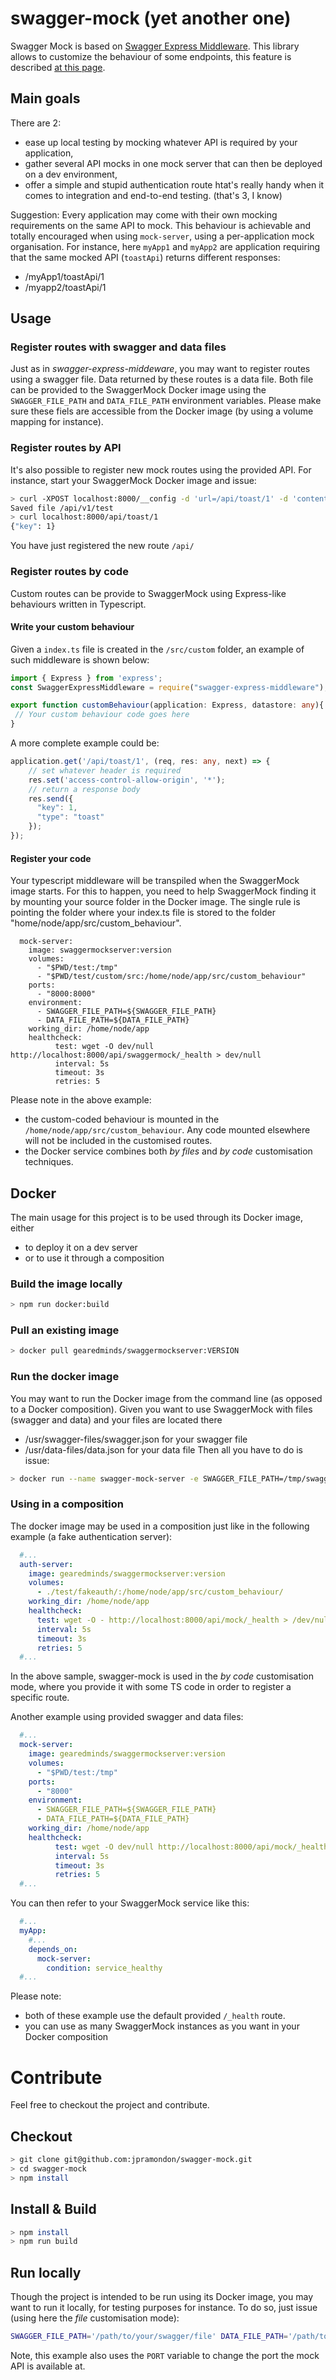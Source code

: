 # swagger-mock (yet another one)

Swagger Mock is based on [Swagger Express Middleware](https://github.com/BigstickCarpet/swagger-express-middleware).
This library allows to customize the behaviour of some endpoints, this feature is described [at this page](https://github.com/BigstickCarpet/swagger-express-middleware/blob/master/docs/middleware/mock.md#customizing-behavior).

## Main goals

There are 2:
- ease up local testing by mocking whatever API is required by your application,
- gather several API mocks in one mock server that can then be deployed on a dev environment,
- offer a simple and stupid authentication route htat's really handy when it comes to integration and end-to-end testing.
(that's 3, I know)

Suggestion:
  Every application may come with their own mocking requirements on the same API to mock. This behaviour is achievable and totally encouraged when using `mock-server`, using a per-application mock organisation. For instance, here `myApp1` and `myApp2` are application requiring that the same mocked API (`toastApi`) returns different responses:
  - /myApp1/toastApi/1
  - /myapp2/toastApi/1

## Usage

### Register routes with swagger and data files

Just as in _swagger-express-middeware_, you may want to register routes using a swagger file. Data returned by these routes is a data file.
Both file can be provided to the SwaggerMock Docker image using the `SWAGGER_FILE_PATH` and `DATA_FILE_PATH` environment variables.
Please make sure these fiels are accessible from the Docker image (by using a volume mapping for instance).

### Register routes by API

It's also possible to register new mock routes using the provided API.
For instance, start your SwaggerMock Docker image and issue:
```bash
> curl -XPOST localhost:8000/__config -d 'url=/api/toast/1' -d 'content_to_return={"key": 1}'
Saved file /api/v1/test
> curl localhost:8000/api/toast/1
{"key": 1}
 ```
You have just registered the new route `/api/`

### Register routes by code

Custom routes can be provide to SwaggerMock using Express-like behaviours written in Typescript.

#### Write your custom behaviour

Given a `index.ts` file is created in the `/src/custom` folder, an example of such middleware is shown below: 
```Typescript
import { Express } from 'express';
const SwaggerExpressMiddleware = require("swagger-express-middleware");

export function customBehaviour(application: Express, datastore: any){
 // Your custom behaviour code goes here
}
```

A more complete example could be:
```Typescript
application.get('/api/toast/1', (req, res: any, next) => {
    // set whatever header is required
    res.set('access-control-allow-origin', '*');
    // return a response body
    res.send({
      "key": 1,
      "type": "toast"
    });
});
```

#### Register your code

Your typescript middleware will be transpiled when the SwaggerMock image starts. For this to happen, you need to help SwaggerMock finding it by mounting your source folder in the Docker image.
The single rule is pointing the folder where your index.ts file is stored to the folder "home/node/app/src/custom_behaviour".

```
  mock-server:
    image: swaggermockserver:version
    volumes:
      - "$PWD/test:/tmp"
      - "$PWD/test/custom/src:/home/node/app/src/custom_behaviour"
    ports:
      - "8000:8000"
    environment:
      - SWAGGER_FILE_PATH=${SWAGGER_FILE_PATH}
      - DATA_FILE_PATH=${DATA_FILE_PATH}
    working_dir: /home/node/app
    healthcheck:
          test: wget -O dev/null http://localhost:8000/api/swaggermock/_health > dev/null
          interval: 5s
          timeout: 3s
          retries: 5
```
Please note in the above example:
- the custom-coded behaviour is mounted in the `/home/node/app/src/custom_behaviour`. Any code mounted elsewhere will not be included in the customised routes.
- the Docker service combines both _by files_ and _by code_ customisation techniques.

## Docker

The main usage for this project is to be used through its Docker image, either 
 - to deploy it on a dev server 
 - or to use it through a composition

### Build the image locally

```bash
> npm run docker:build
```

### Pull an existing image

```bash
> docker pull gearedminds/swaggermockserver:VERSION
```

### Run the docker image

You may want to run the Docker image from the command line (as opposed to a Docker composition). 
Given you want to use SwaggerMock with files (swagger and data) and your files are located there 
- /usr/swagger-files/swagger.json for your swagger file
- /usr/data-files/data.json for your data file
Then all you have to do is issue:

```bash
> docker run --name swagger-mock-server -e SWAGGER_FILE_PATH=/tmp/swagger-files/swagger.json -e DATA_FILE_PATH=/tmp/data-files/data.json -v /usr:/tmp -p 8000:8000 -d gearedminds/swaggermockserver:latest
```

### Using in a composition

The docker image may be used in a composition just like in the following example (a fake authentication server):
```yaml
  #...
  auth-server:
    image: gearedminds/swaggermockserver:version
    volumes:
      - ./test/fakeauth/:/home/node/app/src/custom_behaviour/
    working_dir: /home/node/app
    healthcheck:
      test: wget -O - http://localhost:8000/api/mock/_health > /dev/null
      interval: 5s
      timeout: 3s
      retries: 5
  #...
```
In the above sample, swagger-mock is used in the _by code_ customisation mode, where you provide it with some TS code in order to register a specific route. 

Another example using provided swagger and data files:

```yaml
  #...
  mock-server:
    image: gearedminds/swaggermockserver:version
    volumes:
      - "$PWD/test:/tmp"
    ports:
      - "8000"
    environment:
      - SWAGGER_FILE_PATH=${SWAGGER_FILE_PATH}
      - DATA_FILE_PATH=${DATA_FILE_PATH}
    working_dir: /home/node/app
    healthcheck:
          test: wget -O dev/null http://localhost:8000/api/mock/_health > dev/null
          interval: 5s
          timeout: 3s
          retries: 5
  #...
```

You can then refer to your SwaggerMock service like this:
```yaml
  #...
  myApp:
    #...
    depends_on:
      mock-server:
        condition: service_healthy
  #...
```

Please note: 
- both of these example use the default provided `/_health` route.
- you can use as many SwaggerMock instances as you want in your Docker composition

# Contribute

Feel free to checkout the project and contribute.

## Checkout

```bash
> git clone git@github.com:jpramondon/swagger-mock.git
> cd swagger-mock
> npm install
```

## Install & Build

``` bash
> npm install
> npm run build
```

## Run locally

Though the project is intended to be run using its Docker image, you may want to run it locally, for testing purposes for instance.
To do so, just issue (using here the _file_ customisation mode):

``` bash 
SWAGGER_FILE_PATH='/path/to/your/swagger/file' DATA_FILE_PATH='/path/to/your/data/file' PORT='9000' npm start
```

Note, this example also uses the `PORT` variable to change the port the mock API is available at.